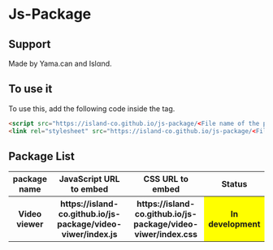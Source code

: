 # Js-Package
## Support
Made by Yama.can and Islαnd.
## To use it
To use this, add the following code inside the <head> tag.
```html
<script src="https://island-co.github.io/js-package/<File name of the package you want to use>"></script>
<link rel="stylesheet" src="https://island-co.github.io/js-package/<File name of the package you want to use>">
```
## Package List
<table>
  <tr><th> package name </th><th> JavaScript URL to embed </th><th> CSS URL to embed </th><th> Status </th></tr>
  <tr><th> Video viewer </th><th> https://island-co.github.io/js-package/video-viwer/index.js </th><th> https://island-co.github.io/js-package/video-viwer/index.css </th><th style="background-color:yellow"> In development </th></tr>
</table>
